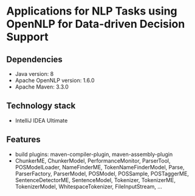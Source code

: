 # Applications for NLP Tasks using OpenNLP for Data-driven Decision Support
	
## Dependencies
* Java version: 8
* Apache OpenNLP version: 1.6.0 
* Apache Maven: 3.3.0

## Technology stack
* IntelliJ IDEA Ultimate

## Features
* build plugins: maven-compiler-plugin, maven-assembly-plugin
* ChunkerME, ChunkerModel, PerformanceMonitor, ParserTool, POSModelLoader, NameFinderME, TokenNameFinderModel, Parse, ParserFactory, ParserModel, POSModel, POSSample, POSTaggerME, SentenceDetectorME, SentenceModel, Tokenizer, TokenizerME, TokenizerModel, WhitespaceTokenizer, FileInputStream, ...
